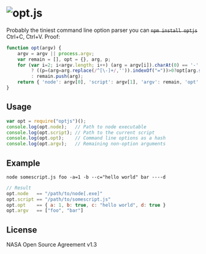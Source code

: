 ![opt.js](https://raw.github.com/dcodeIO/opt.js/master/opt.png)
======
Probably the tiniest command line option parser you can <del>`npm install optjs`</del> Ctrl+C, Ctrl+V. Proof:

```js
function opt(argv) {
    argv = argv || process.argv;
    var remain = [], opt = {}, arg, p;
    for (var i=2; i<argv.length; i++) (arg = argv[i]).charAt(0) == '-'
         ? ((p=(arg=arg.replace(/^[\-]+/,'')).indexOf("="))>0?opt[arg.substring(0,p)]=arg.substring(p+1):opt[arg]=true)
         : remain.push(arg);
    return { 'node': argv[0], 'script': argv[1], 'argv': remain, 'opt': opt };
}
```

Usage
-----
```js
var opt = require("optjs")();
console.log(opt.node);   // Path to node executable
console.log(opt.script); // Path to the current script
console.log(opt.opt);    // Command line options as a hash
console.log(opt.argv);   // Remaining non-option arguments
```

Example
-------
`node somescript.js foo -a=1 -b --c="hello world" bar ----d`

```js
// Result
opt.node   == "/path/to/node[.exe]"
opt.script == "/path/to/somescript.js"
opt.opt    == { a: 1, b: true, c: "hello world", d: true }
opt.argv   == ["foo", "bar"]
```

License
-------
NASA Open Source Agreement v1.3

